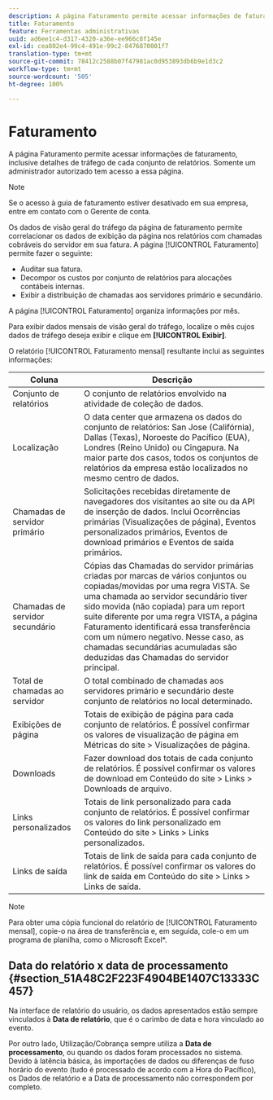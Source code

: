 ```yaml
---
description: A página Faturamento permite acessar informações de faturamento, inclusive detalhes de tráfego de cada conjunto de relatórios. Somente um administrador autorizado tem acesso a essa página.
title: Faturamento
feature: Ferramentas administrativas
uuid: ad6ee1c4-d317-4320-a36e-ee966c8f145e
exl-id: cea802e4-99c4-491e-99c2-8476870001f7
translation-type: tm+mt
source-git-commit: 78412c2588b07f47981ac0d953893db6b9e1d3c2
workflow-type: tm+mt
source-wordcount: '505'
ht-degree: 100%

---
```


# Faturamento

A página Faturamento permite acessar informações de faturamento, inclusive detalhes de tráfego de cada conjunto de relatórios. Somente um administrador autorizado tem acesso a essa página.

>[!NOTE]
>
>Se o acesso à guia de faturamento estiver desativado em sua empresa, entre em contato com o Gerente de conta.

Os dados de visão geral do tráfego da página de faturamento permite correlacionar os dados de exibição da página nos relatórios com chamadas cobráveis do servidor em sua fatura. A página [!UICONTROL Faturamento] permite fazer o seguinte:

* Auditar sua fatura.
* Decompor os custos por conjunto de relatórios para alocações contábeis internas.
* Exibir a distribuição de chamadas aos servidores primário e secundário.

A página [!UICONTROL Faturamento] organiza informações por mês.

Para exibir dados mensais de visão geral do tráfego, localize o mês cujos dados de tráfego deseja exibir e clique em **[!UICONTROL Exibir]**.

O relatório [!UICONTROL Faturamento mensal] resultante inclui as seguintes informações:

| Coluna | Descrição |
|--- |--- |
| Conjunto de relatórios | O conjunto de relatórios envolvido na atividade de coleção de dados. |
| Localização | O data center que armazena os dados do conjunto de relatórios: San Jose (Califórnia), Dallas (Texas), Noroeste do Pacífico (EUA), Londres (Reino Unido) ou Cingapura. Na maior parte dos casos, todos os conjuntos de relatórios da empresa estão localizados no mesmo centro de dados. |
| Chamadas de servidor primário | Solicitações recebidas diretamente de navegadores dos visitantes ao site ou da API de inserção de dados. Inclui Ocorrências primárias (Visualizações de página), Eventos personalizados primários, Eventos de download primários e Eventos de saída primários. |
| Chamadas de servidor secundário | Cópias das Chamadas do servidor primárias criadas por marcas de vários conjuntos ou copiadas/movidas por uma regra VISTA.  Se uma chamada ao servidor secundário tiver sido movida (não copiada) para um report suite diferente por uma regra VISTA, a página Faturamento identificará essa transferência com um número negativo. Nesse caso, as chamadas secundárias acumuladas são deduzidas das Chamadas do servidor principal. |
| Total de chamadas ao servidor | O total combinado de chamadas aos servidores primário e secundário deste conjunto de relatórios no local determinado. |
| Exibições de página | Totais de exibição de página para cada conjunto de relatórios. É possível confirmar os valores de visualização de página em Métricas do site > Visualizações de página. |
| Downloads | Fazer download dos totais de cada conjunto de relatórios. É possível confirmar os valores de download em Conteúdo do site > Links > Downloads de arquivo. |
| Links personalizados | Totais de link personalizado para cada conjunto de relatórios. É possível confirmar os valores do link personalizado em Conteúdo do site > Links > Links personalizados. |
| Links de saída | Totais de link de saída para cada conjunto de relatórios. É possível confirmar os valores do link de saída em Conteúdo do site > Links > Links de saída. |

>[!NOTE]
>
>Para obter uma cópia funcional do relatório de [!UICONTROL Faturamento mensal], copie-o na área de transferência e, em seguida, cole-o em um programa de planilha, como o Microsoft Excel*.

## Data do relatório x data de processamento {#section_51A48C2F223F4904BE1407C13333C457}

Na interface de relatório do usuário, os dados apresentados estão sempre vinculados à **Data de relatório**, que é o carimbo de data e hora vinculado ao evento.

Por outro lado, Utilização/Cobrança sempre utiliza a **Data de processamento**, ou quando os dados foram processados no sistema. Devido à latência básica, às importações de dados ou diferenças de fuso horário do evento (tudo é processado de acordo com a Hora do Pacífico), os Dados de relatório e a Data de processamento não correspondem por completo.

